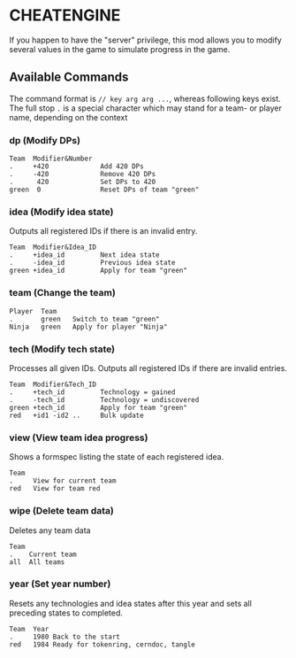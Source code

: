 # CHEATENGINE


If you happen to have the "server" privilege, this mod allows you to modify
several values in the game to simulate progress in the game.


## Available Commands

The command format is `// key arg arg ...`, whereas following keys exist.
The full stop `.` is a special character which may stand for a team- or player
name, depending on the context

### dp (Modify DPs)

	Team  Modifier&Number
	.     +420             Add 420 DPs
	.     -420             Remove 420 DPs
	.      420             Set DPs to 420
	green  0               Reset DPs of team "green"

### idea (Modify idea state)
Outputs all registered IDs if there is an invalid entry.

	Team  Modifier&Idea_ID
	.     +idea_id         Next idea state
	.     -idea_id         Previous idea state
	green +idea_id         Apply for team "green"

### team (Change the team)

	Player  Team
	.       green   Switch to team "green"
	Ninja   green   Apply for player "Ninja"

### tech (Modify tech state)
Processes all given IDs. Outputs all registered IDs if there are invalid entries.

	Team  Modifier&Tech_ID
	.     +tech_id         Technology = gained
	.     -tech_id         Technology = undiscovered
	green +tech_id         Apply for team "green"
	red   +id1 -id2 ..     Bulk update

### view (View team idea progress)
Shows a formspec listing the state of each registered idea.

	Team
	.     View for current team
	red   View for team red

### wipe (Delete team data)
Deletes any team data

    Team
	.    Current team
	all  All teams

### year (Set year number)
Resets any technologies and idea states after this year and sets all preceding
states to completed.

	Team  Year
	.     1980 Back to the start
	red   1984 Ready for tokenring, cerndoc, tangle
